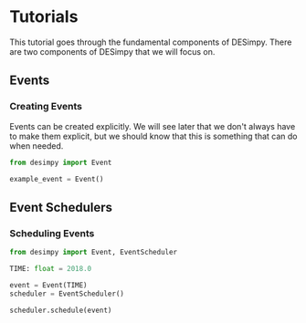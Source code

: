 # Tutorials

This tutorial goes through the fundamental components of DESimpy. There are two components of DESimpy that we will focus on.

## Events

### Creating Events

Events can be created explicitly. We will see later that we don't always have to make them explicit, but we should know that this is something that can do when needed.

```python
from desimpy import Event

example_event = Event()
```

## Event Schedulers

### Scheduling Events

```python
from desimpy import Event, EventScheduler

TIME: float = 2018.0

event = Event(TIME)
scheduler = EventScheduler()

scheduler.schedule(event)
```
